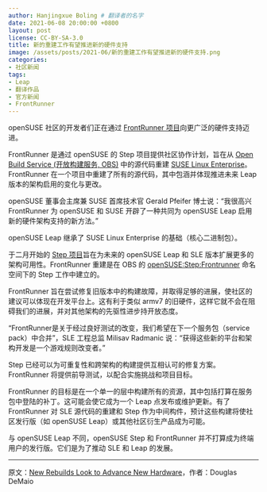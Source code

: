 ```yaml
---
author: Hanjingxue Boling # 翻译者的名字
date: 2021-06-08 20:00:00 +0800
layout: post
license: CC-BY-SA-3.0
title: 新的重建工作有望推进新的硬件支持
image: /assets/posts/2021-06/新的重建工作有望推进新的硬件支持.png
categories:
- 社区新闻
tags:
- Leap
- 翻译作品
- 官方新闻
- FrontRunner
---
```


openSUSE 社区的开发者们正在通过 [FrontRunner 项目](https://build.opensuse.org/project/show/openSUSE:Step:FrontRunner)向更广泛的硬件支持迈进。

FrontRunner 是通过 openSUSE 的 Step 项目提供社区协作计划，旨在从 [Open Build Service (开放构建服务, OBS)](https://build.opensuse.org/) 中的源代码重建 [SUSE Linux Enterprise](https://www.suse.com/products/server/)。FrontRunner 在一个项目中重建了所有的源代码，其中包涵并体现推进未来 Leap 版本的架构启用的变化与更改。

openSUSE 董事会主席兼 SUSE 首席技术官 Gerald Pfeifer 博士说：“我很高兴 FrontRunner 为 openSUSE 和 SUSE 开辟了一种共同为 openSUSE Leap 启用新的硬件架构支持的新方法。”

openSUSE Leap 继承了 SUSE Linux Enterprise 的基础（核心二进制包）。

于二月开始的 [Step 项目](https://zh.opensuse.org/Portal:Leap/openSUSE:Step)旨在为未来的 openSUSE Leap 和 SLE 版本扩展更多的架构可用性。FrontRunner 重建是在 OBS 的 [openSUSE:Step:Frontrunner](https://build.opensuse.org/project/show/openSUSE:Step:FrontRunner) 命名空间下的 Step 工作中建立的。

FrontRunner 旨在尝试修复旧版本中的构建故障，并取得足够的进展，使社区的建议可以体现在开发平台上。这有利于类似 armv7 的旧硬件，这样它就不会在阻碍我们的进展，并对其他架构的先驱性进步持开放态度。

“FrontRunner是关于经过良好测试的改变，我们希望在下一个服务包（service pack）中合并”，SLE 工程总监 Milisav Radmanic 说：“获得这些新的平台和架构开发是一个游戏规则改变者。”

Step 已经可以为可重复性和跨架构的构建提供互相认可的修复方案。FrontRunner 将提供前导测试，以配合实施挑战和项目目标。

FrontRunner 的目标是在一个单一的层中构建所有的资源，其中包括打算在服务包中登陆的补丁。这可能会使它成为一个 Leap 点发布或维护更新。有了 FrontRunner 对 SLE 源代码的重建和 Step 作为中间构件，预计这些构建将使社区发行版（如 openSUSE Leap）或其他社区衍生产品成为可能。

与 openSUSE Leap 不同，openSUSE Step 和 FrontRunner 并不打算成为终端用户的发行版。它们是为了推动 SLE 和 Leap 的发展。

------

原文：[New Rebuilds Look to Advance New Hardware](https://news.opensuse.org/2021/06/08/new-rebuilds-look-to-advance-new-hardware/)，作者：Douglas DeMaio

<!--在上面写上原文来源与作者-->
